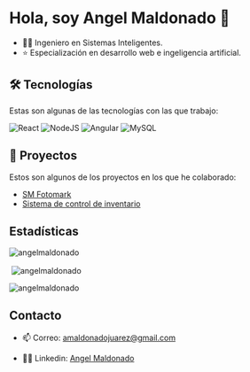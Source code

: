# Hola, soy Angel Maldonado 👋

- 🧑‍💻 Ingeniero en Sistemas Inteligentes.
- ⭐ Especialización en desarrollo web e ingeligencia artificial.

## 🛠️ Tecnologías

Estas son algunas de las tecnologías con las que trabajo:

![React](https://img.shields.io/badge/react-%2320232a.svg?style=for-the-badge&logo=react&logoColor=%2361DAFB)
![NodeJS](https://img.shields.io/badge/node.js-6DA55F?style=for-the-badge&logo=node.js&logoColor=white)
![Angular](https://img.shields.io/badge/angular-%23DD0031.svg?style=for-the-badge&logo=angular&logoColor=white)
![MySQL](https://img.shields.io/badge/mysql-4479A1.svg?style=for-the-badge&logo=mysql&logoColor=white)

## 💾 Proyectos

Estos son algunos de los proyectos en los que he colaborado:

- [SM Fotomark](https://smfotomark.com/)
- [Sistema de control de inventario](https://sistema.com/)

## Estadísticas

<p><img align="center" src="https://github-readme-stats.vercel.app/api/top-langs?username=angelmaldonado&show_icons=true&locale=en&layout=compact" alt="angelmaldonado" /></p>

<p>&nbsp;<img align="center" src="https://github-readme-stats.vercel.app/api?username=angelmaldonado&show_icons=true&locale=en" alt="angelmaldonado" /></p>

<p><img align="center" src="https://github-readme-streak-stats.herokuapp.com/?user=angelmaldonado&" alt="angelmaldonado" /></p>

## Contacto

- 📫 Correo: amaldonadojuarez@gmail.com

- 👨‍💼 Linkedin: [Angel Maldonado](linkedin.com/in/angelmaldonadojz/)